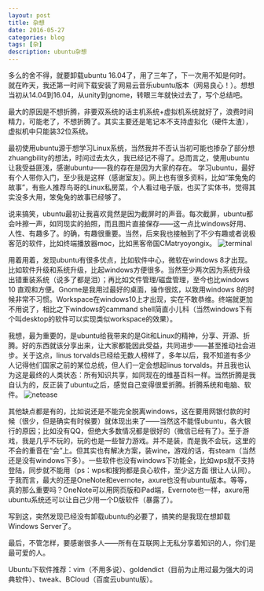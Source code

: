 ```yaml
---
layout: post
title: 杂想
date: 2016-05-27
categories: blog
tags: [杂]
description: ubuntu杂想
---
```

多么的舍不得，就要卸载ubuntu 16.04了，用了三年了，下一次用不知是何时。就在昨天，我还第一时间下载安装了网易云音乐ubuntu版本（网易良心！）。想想当初从14.04到16.04，从unity到gnome，转眼三年就快过去了，写个总结吧。

最大的原因是不想折腾，非要双系统的话主机系统+虚拟机系统就好了，浪费时间精力，可能老了，不想折腾了。其实主要还是笔记本不支持虚拟化（硬件太渣），虚拟机中只能装32位系统。

最初使用ubuntu源于想学习Linux系统，当然我并不否认当初可能也掺杂了部分想zhuangbility的想法，时间过去太久，我已经记不得了。总而言之，使用ubuntu让我受益匪浅，感谢ubuntu——我的存在是因为大家的存在。
学习ubuntu，最好有个人带你入门，至少我是这样（感谢室友）。网上也有很多资料，比如“笨兔兔的故事”，有些人推荐鸟哥的Linux私房菜，个人看过电子版，也买了实体书，觉得其实没多大用，笨兔兔的故事已经够了。

说来搞笑，ubuntu最初让我喜欢竟然是因为截屏时的声音。每次截屏，ubuntu都会咔擦一声，如同现实的拍照，而且图片直接保存——这一点比windows好用、人性、有趣多了。的确，有趣很重要。当然，后来我也接触到了不少有趣或者说极客范的软件，比如终端播放器moc，比如黑客帝国CMatryoyongix。
![terminal](http://7xsx6z.com1.z0.glb.clouddn.com/terminal.png)

用着用着，发现ubuntu有很多优点，比如软件中心，微软在windows 8才出现。比如软件升级和系统升级，比起windows方便很多。当然至少两次因为系统升级出错重装系统（说多了都是泪）；再比如文件管理/磁盘管理，至今也比windows 10 直观和方便。Gnome是我用过最好的桌面，操作很炫，以致用windows 8的时候非常不习惯。Workspace在windows10上才出现，实在不敢恭维。终端就更加不用说了，相比之下windows的cammand shell简直小儿科（当然windows下有个叫desktop的软件可以实现类似workspace的效果）。

我想，最为重要的，是ubuntu给我带来的是Git和Linux的精神，分享、开源、折腾。好的东西就该分享出来，让大家都能因此受益，共同进步——甚至推动社会进步。关于这点，linus torvalds已经给无数人榜样了，多年以后，我不知道有多少人记得他们国家之前的某位总统，但人们一定会想起linus torvalds。并且我也认为这是最终的人类状态：所有知识共享，如同现在的维基百科一样。当然折腾是我自认为的，反正装了ubuntu之后，感觉自己变得很爱折腾。折腾系统和电脑、软件。
![netease](http://7xsx6z.com1.z0.glb.clouddn.com/netease.png)

其他缺点都是有的，比如说还是不能完全脱离windows，这在要用网银付款的时候（很少，但是确实有时候要）就体现出来了——当然这不能怪ubuntu，各大银行的原因；比如没有QQ，但绝大多数情况都是很好的（微信已经有了）。至于游戏，我是几乎不玩的，玩的也是一些智力游戏。并不是装，而是我不会玩，这里的不会的重音在“会”上。但其实也有解决方案，装wine，游戏的话，有steam（当然还是没有windows下多）。一些软件也没有windows下功能全，比如wps就不支持登陆，同步就不能用（ps：wps和搜狗都是良心软件，至少这方面 很让人认同）。于我而言，最大的还是OneNote和evernote，axure也没有ubuntu版本。等等，真的那么重要吗？OneNote可以用网页版和iPad端，Evernote也一样，axure用ubuntu系统还可以让自己少用一个D版软件（暴露了）。

写到这，突然发现已经没有卸载ubuntu的必要了，搞笑的是我现在想卸载Windows Server了。

最后，不管怎样，要感谢很多人——所有在互联网上无私分享着知识的人，你们是最可爱的人。

Ubuntu下软件推荐：vim（不用多说）、goldendict（目前为止用过最为强大的词典软件）、tweak、BCloud（百度云ubuntu版）。
